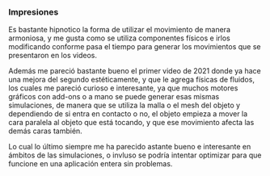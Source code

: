 ### Impresiones
Es bastante hipnotico la forma de utilizar el movimiento de manera armoniosa, y me gusta como se utiliza componentes físicos e irlos modificando conforme pasa el tiempo para generar los movimientos que se presentaron en los videos.

Además me pareció bastante bueno el primer video de 2021 donde ya hace una mejora del segundo estéticamente, y que le agrega físicas de fluidos, los cuales me pareció curioso e interesante, ya que muchos motores gráficos con add-ons o a mano se puede generar esas mismas simulaciones, de manera que se utiliza la malla o el mesh del objeto y dependiendo de si entra en contacto o no, el objeto empieza a mover la cara paralela al objeto que está tocando, y que ese movimiento afecta las demás caras también.

Lo cual lo último siempre me ha parecido astante bueno e interesante en ámbitos de las simulaciones, o invluso se podría intentar optimizar para que funcione en una aplicación entera sin problemas.
